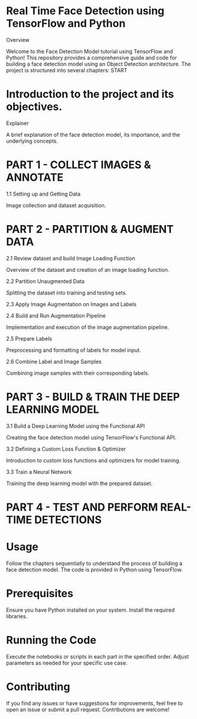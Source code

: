 # Real Time Face Detection using TensorFlow and Python
Overview

Welcome to the Face Detection Model tutorial using TensorFlow and Python! This repository provides a comprehensive guide and code for building a face detection model using an Object Detection architecture. The project is structured into several chapters:
START

  # Introduction to the project and its objectives.

Explainer

  A brief explanation of the face detection model, its importance, and the underlying concepts.


# PART 1 - COLLECT IMAGES & ANNOTATE

1.1 Setting up and Getting Data

   Image collection and dataset acquisition.


# PART 2 - PARTITION & AUGMENT DATA

2.1 Review dataset and build Image Loading Function

   Overview of the dataset and creation of an image loading function.

2.2 Partition Unaugmented Data

   Splitting the dataset into training and testing sets.

2.3 Apply Image Augmentation on Images and Labels

2.4 Build and Run Augmentation Pipeline

   Implementation and execution of the image augmentation pipeline.

2.5 Prepare Labels

   Preprocessing and formatting of labels for model input.

2.6 Combine Label and Image Samples

   Combining image samples with their corresponding labels.


# PART 3 - BUILD & TRAIN THE DEEP LEARNING MODEL

3.1 Build a Deep Learning Model using the Functional API

   Creating the face detection model using TensorFlow's Functional API.

3.2 Defining a Custom Loss Function & Optimizer

   Introduction to custom loss functions and optimizers for model training.

3.3 Train a Neural Network

   Training the deep learning model with the prepared dataset.


# PART 4 - TEST AND PERFORM REAL-TIME DETECTIONS

# Usage

Follow the chapters sequentially to understand the process of building a face detection model. The code is provided in Python using TensorFlow.

# Prerequisites

  Ensure you have Python installed on your system.
  Install the required libraries.


# Running the Code

  Execute the notebooks or scripts in each part in the specified order.
  Adjust parameters as needed for your specific use case.

# Contributing

If you find any issues or have suggestions for improvements, feel free to open an issue or submit a pull request. Contributions are welcome!
